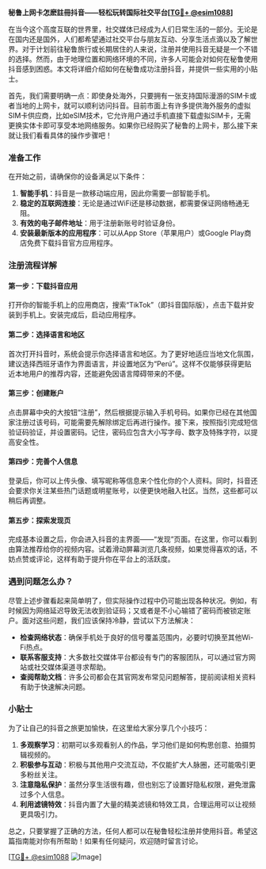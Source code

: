 **秘鲁上网卡怎麽註冊抖音——轻松玩转国际社交平台[[TG💪+ @esim1088](https://t.me/s/esim1088)]**

在当今这个高度互联的世界里，社交媒体已经成为人们日常生活的一部分。无论是在国内还是国外，人们都希望通过社交平台与朋友互动、分享生活点滴以及了解世界。对于计划前往秘鲁旅行或长期居住的人来说，注册并使用抖音无疑是一个不错的选择。然而，由于地理位置和网络环境的不同，许多人可能会对如何在秘鲁使用抖音感到困惑。本文将详细介绍如何在秘鲁成功注册抖音，并提供一些实用的小贴士。

首先，我们需要明确一点：即使身处海外，只要拥有一张支持国际漫游的SIM卡或者当地的上网卡，就可以顺利访问抖音。目前市面上有许多提供海外服务的虚拟SIM卡供应商，比如eSIM技术，它允许用户通过手机直接下载虚拟SIM卡，无需更换实体卡即可享受本地网络服务。如果你已经购买了秘鲁的上网卡，那么接下来就让我们看看具体的操作步骤吧！

### 准备工作

在开始之前，请确保你的设备满足以下条件：

1. **智能手机**：抖音是一款移动端应用，因此你需要一部智能手机。
2. **稳定的互联网连接**：无论是通过WiFi还是移动数据，都需要保证网络畅通无阻。
3. **有效的电子邮件地址**：用于注册新账号时验证身份。
4. **安装最新版本的应用程序**：可以从App Store（苹果用户）或Google Play商店免费下载抖音官方应用程序。

### 注册流程详解

#### 第一步：下载抖音应用
打开你的智能手机上的应用商店，搜索“TikTok”（即抖音国际版），点击下载并安装到手机上。安装完成后，启动应用程序。

#### 第二步：选择语言和地区
首次打开抖音时，系统会提示你选择语言和地区。为了更好地适应当地文化氛围，建议选择西班牙语作为界面语言，并设置地区为“Perú”。这样不仅能够获得更贴近本地用户的推荐内容，还能避免因语言障碍带来的不便。

#### 第三步：创建账户
点击屏幕中央的大按钮“注册”，然后根据提示输入手机号码。如果你已经在其他国家注册过该号码，可能需要先解除绑定后再进行操作。接下来，按照指引完成短信验证码验证，并设置密码。记住，密码应包含大小写字母、数字及特殊字符，以提高安全性。

#### 第四步：完善个人信息
登录后，你可以上传头像、填写昵称等信息来个性化你的个人资料。同时，抖音还会要求你关注某些热门话题或明星账号，以便更快地融入社区。当然，这些都可以稍后再调整。

#### 第五步：探索发现页
完成基本设置之后，你会进入抖音的主界面——“发现”页面。在这里，你可以看到由算法推荐给你的视频内容。试着滑动屏幕浏览几条视频，如果觉得喜欢的话，不妨点赞或评论，这样有助于提升你在平台上的活跃度。

### 遇到问题怎么办？

尽管上述步骤看起来简单明了，但实际操作过程中仍可能出现各种状况。例如，有时候因为网络延迟导致无法收到验证码；又或者是不小心输错了密码而被锁定账户。面对这些问题，我们应该保持冷静，尝试以下方法解决：

- **检查网络状态**：确保手机处于良好的信号覆盖范围内，必要时切换至其他Wi-Fi热点。
- **联系客服支持**：大多数社交媒体平台都设有专门的客服团队，可以通过官方网站或社交媒体渠道寻求帮助。
- **查阅帮助文档**：许多公司都会在其官网发布常见问题解答，提前阅读相关资料有助于快速解决问题。

### 小贴士

为了让自己的抖音之旅更加愉快，在这里给大家分享几个小技巧：

1. **多观察学习**：初期可以多观看别人的作品，学习他们是如何构思创意、拍摄剪辑视频的。
2. **积极参与互动**：积极与其他用户交流互动，不仅能扩大人脉圈，还可能吸引更多粉丝关注。
3. **注意隐私保护**：虽然分享生活很有趣，但也别忘了设置好隐私权限，避免泄露过多个人信息。
4. **利用滤镜特效**：抖音内置了大量的精美滤镜和特效工具，合理运用可以让视频更具吸引力。

总之，只要掌握了正确的方法，任何人都可以在秘鲁轻松注册并使用抖音。希望这篇指南能对你有所帮助！如果有任何疑问，欢迎随时留言讨论。

[[TG💪+ @esim1088](https://t.me/s/esim1088) ![Image](https://i.postimg.cc/4NQfJmqS/Snipaste-2025-05-13-00-14-12.png)]
